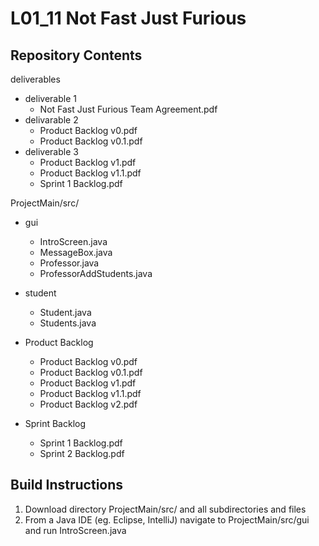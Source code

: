 # L01_11 Not Fast Just Furious

## Repository Contents
deliverables
* deliverable 1
  * Not Fast Just Furious Team Agreement.pdf
* delivarable 2
  * Product Backlog v0.pdf
  * Product Backlog v0.1.pdf
* deliverable 3
  * Product Backlog v1.pdf
  * Product Backlog v1.1.pdf
  * Sprint 1 Backlog.pdf

ProjectMain/src/
* gui
  * IntroScreen.java
  * MessageBox.java
  * Professor.java
  * ProfessorAddStudents.java
* student
  * Student.java
  * Students.java

* Product Backlog
  * Product Backlog v0.pdf
  * Product Backlog v0.1.pdf
  * Product Backlog v1.pdf
  * Product Backlog v1.1.pdf
  * Product Backlog v2.pdf
  
* Sprint Backlog
  * Sprint 1 Backlog.pdf
  * Sprint 2 Backlog.pdf
  
## Build Instructions
1. Download directory ProjectMain/src/ and all subdirectories and files
2. From a Java IDE (eg. Eclipse, IntelliJ) navigate to ProjectMain/src/gui and run IntroScreen.java
